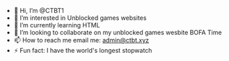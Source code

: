 - 👋 Hi, I’m @CTBT1
- 👀 I’m interested in Unblocked games websites
- 🌱 I’m currently learning HTML
- 💞️ I’m looking to collaborate on my unblocked games wesbite BOFA Time
- 📫 How to reach me email me: admin@ctbt.xyz
- ⚡ Fun fact: I have the world's longest stopwatch

<!---
CTBT1/CTBT1 is a ✨ special ✨ repository because its `README.md` (this file) appears on your GitHub profile.
You can click the Preview link to take a look at your changes.
--->
